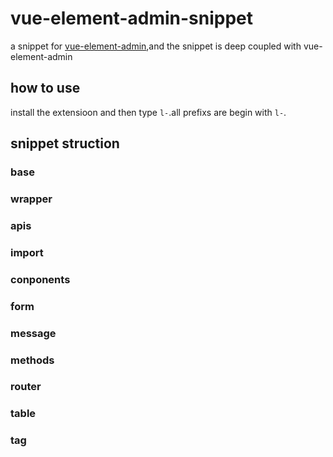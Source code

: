 # vue-element-admin-snippet

a snippet for [vue-element-admin](https://github.com/PanJiaChen/vue-element-admin),and the snippet is deep coupled with vue-element-admin

## how to use

install the extensioon and then type `l-`.all prefixs are begin with `l-`.

## snippet struction

### base

### wrapper

### apis

### import

### conponents

### form

### message

### methods

### router

### table

### tag
